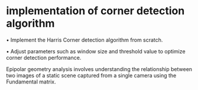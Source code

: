 
# implementation of corner detection algorithm

• Implement the Harris Corner detection algorithm from scratch.

 • Adjust parameters such as window size and threshold value to optimize
 corner detection performance.
 
 Epipolar geometry analysis involves understanding the relationship between two
 images of a static scene captured from a single camera using the Fundamental
 matrix.
